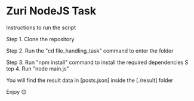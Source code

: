 # Zuri NodeJS Task

Instructions to run the script

Step 1. Clone the repository

Step 2. Run the "cd file_handling_task" command to enter the folder

Step 3. Run "npm install" command to install the required dependencies
S
tep 4. Run "node main.js"

You will find the result data in [posts.json] inside the [./result] folder

Enjoy 😊 
